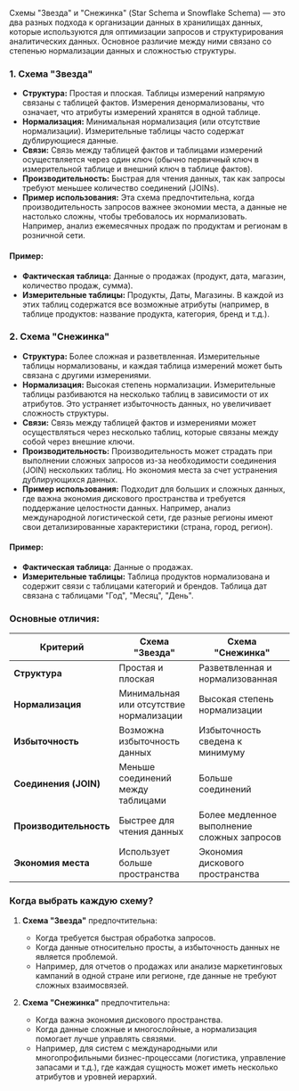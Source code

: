 Схемы "Звезда" и "Снежинка" (Star Schema и Snowflake Schema) — это два разных подхода к организации данных в хранилищах данных, которые используются для оптимизации запросов и структурирования аналитических данных. Основное различие между ними связано со степенью нормализации данных и сложностью структуры.

### 1. **Схема "Звезда"**
- **Структура:** Простая и плоская. Таблицы измерений напрямую связаны с таблицей фактов. Измерения денормализованы, что означает, что атрибуты измерений хранятся в одной таблице.
- **Нормализация:** Минимальная нормализация (или отсутствие нормализации). Измерительные таблицы часто содержат дублирующиеся данные.
- **Связи:** Связь между таблицей фактов и таблицами измерений осуществляется через один ключ (обычно первичный ключ в измерительной таблице и внешний ключ в таблице фактов).
- **Производительность:** Быстрая для чтения данных, так как запросы требуют меньшее количество соединений (JOINs).
- **Пример использования:** Эта схема предпочтительна, когда производительность запросов важнее экономии места, а данные не настолько сложны, чтобы требовалось их нормализовать. Например, анализ ежемесячных продаж по продуктам и регионам в розничной сети.

#### Пример:
- **Фактическая таблица:** Данные о продажах (продукт, дата, магазин, количество продаж, сумма).
- **Измерительные таблицы:** Продукты, Даты, Магазины. В каждой из этих таблиц содержатся все возможные атрибуты (например, в таблице продуктов: название продукта, категория, бренд и т.д.).

### 2. **Схема "Снежинка"**
- **Структура:** Более сложная и разветвленная. Измерительные таблицы нормализованы, и каждая таблица измерений может быть связана с другими измерениями.
- **Нормализация:** Высокая степень нормализации. Измерительные таблицы разбиваются на несколько таблиц в зависимости от их атрибутов. Это устраняет избыточность данных, но увеличивает сложность структуры.
- **Связи:** Связь между таблицей фактов и измерениями может осуществляться через несколько таблиц, которые связаны между собой через внешние ключи.
- **Производительность:** Производительность может страдать при выполнении сложных запросов из-за необходимости соединения (JOIN) нескольких таблиц. Но экономия места за счет устранения дублирующихся данных.
- **Пример использования:** Подходит для больших и сложных данных, где важна экономия дискового пространства и требуется поддержание целостности данных. Например, анализ международной логистической сети, где разные регионы имеют свои детализированные характеристики (страна, город, регион).

#### Пример:
- **Фактическая таблица:** Данные о продажах.
- **Измерительные таблицы:** Таблица продуктов нормализована и содержит связи с таблицами категорий и брендов. Таблица дат связана с таблицами "Год", "Месяц", "День".

### Основные отличия:

| Критерий             | **Схема "Звезда"**                        | **Схема "Снежинка"**                      |
|----------------------|--------------------------------------------|--------------------------------------------|
| **Структура**         | Простая и плоская                         | Разветвленная и нормализованная            |
| **Нормализация**      | Минимальная или отсутствие нормализации   | Высокая степень нормализации               |
| **Избыточность**      | Возможна избыточность данных              | Избыточность сведена к минимуму            |
| **Соединения (JOIN)** | Меньше соединений между таблицами         | Больше соединений                         |
| **Производительность**| Быстрее для чтения данных                 | Более медленное выполнение сложных запросов|
| **Экономия места**    | Использует больше пространства            | Экономия дискового пространства            |

### Когда выбрать каждую схему?

1. **Схема "Звезда"** предпочтительна:
   - Когда требуется быстрая обработка запросов.
   - Когда данные относительно просты, а избыточность данных не является проблемой.
   - Например, для отчетов о продажах или анализе маркетинговых кампаний в одной стране или регионе, где данные не требуют сложных взаимосвязей.

2. **Схема "Снежинка"** предпочтительна:
   - Когда важна экономия дискового пространства.
   - Когда данные сложные и многослойные, а нормализация помогает лучше управлять связями.
   - Например, для систем с международными или многопрофильными бизнес-процессами (логистика, управление запасами и т.д.), где каждая сущность может иметь несколько атрибутов и уровней иерархий.

